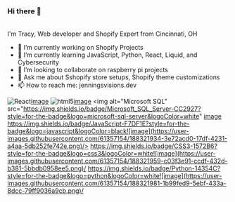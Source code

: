 ### Hi there 👋

 </br> I'm Tracy, Web developer and Shopify Expert from Cincinnati, OH</p>

- 🔭 I’m currently working on Shopify Projects
- 🌱 I’m currently learning JavaScript, Python, React, Liquid, and Cybersecurity
- 👯 I’m looking to collaborate on raspberry pi projects
- 💬 Ask me about Sshopify store setups, Shopify theme customizations
- 📫 How to reach me: jenningsvisions.dev

<img alt="React" src="https://img.shields.io/badge/-React-45b8d8?style=flat-square&logo=react&logoColor=white" />[image](https://user-images.githubusercontent.com/61357154/188282873-f9910683-58fc-4e99-9b08-7b476cb17257.png)
  <img alt="html5" src="https://img.shields.io/badge/-HTML5-E34F26?style=flat-square&logo=html5&logoColor=white" />[image](https://user-images.githubusercontent.com/61357154/188321903-cb2d9fc2-ad8c-4b88-8904-4ec66da88e81.png)
<img alt="Microsoft SQL" src="https://img.shields.io/badge/Microsoft_SQL_Server-CC2927?style=for-the-badge&logo=microsoft-sql-server&logoColor=white"
[image](https://user-images.githubusercontent.com/61357154/188322158-f871cff0-5fcb-4b7e-8bea-b0a8026045aa.png)
https://img.shields.io/badge/JavaScript-F7DF1E?style=for-the-badge&logo=javascript&logoColor=black![image](https://user-images.githubusercontent.com/61357154/188321934-3e72acd0-17df-4231-a4aa-5db252fe742e.png)/>
<https://img.shields.io/badge/CSS3-1572B6?style=for-the-badge&logo=css3&logoColor=white![image](https://user-images.githubusercontent.com/61357154/188321959-c03f3e91-ccdf-432d-b381-5bbdb0958ee5.png)/>
<https://img.shields.io/badge/Python-14354C?style=for-the-badge&logo=python&logoColor=white![image](https://user-images.githubusercontent.com/61357154/188321981-1b99fed9-5ebf-433a-8dcc-79ff9036a9cb.png)/>








